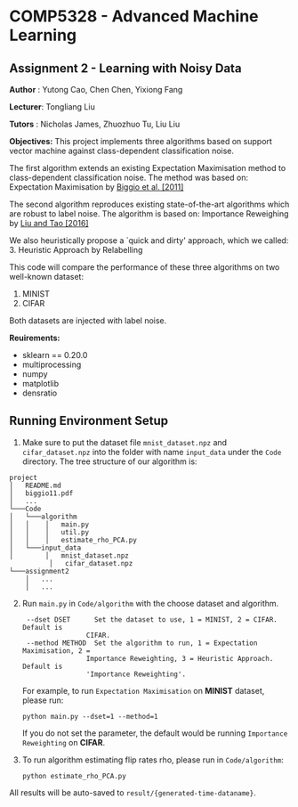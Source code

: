 ﻿# COMP5328 - Advanced Machine Learning

## Assignment 2 - Learning with Noisy Data

**Author** : Yutong Cao,  Chen Chen,  Yixiong Fang

**Lecturer**: Tongliang Liu

**Tutors** : Nicholas James, Zhuozhuo Tu, Liu Liu

**Objectives:**
This project implements three algorithms based on support vector machine against class-dependent classification noise.

The first algorithm extends an existing Expectation Maximisation method to class-dependent classification noise. The method was based on: Expectation Maximisation by [Biggio et al. [2011]](http://proceedings.mlr.press/v20/biggio11/biggio11.pdf)

The second algorithm reproduces existing state-of-the-art algorithms which are robust to label noise. The algorithm is based on: Importance Reweighing by [Liu and Tao [2016]](https://arxiv.org/pdf/1411.7718.pdf)

We also heuristically  propose a `quick and dirty' approach, which we called:
3. Heuristic Approach by Relabelling

This code will compare the performance of these three algorithms on two well-known dataset:
 1. MINIST
 2. CIFAR

Both datasets are injected with label noise.

**Reuirements:**
- sklearn == 0.20.0
- multiprocessing
- numpy
- matplotlib
- densratio


Running Environment Setup
------------

1. Make sure to put the dataset file `mnist_dataset.npz` and `cifar_dataset.npz` into the folder with name `input_data` under the `Code` directory. The tree structure of our algorithm is:

```
project
│   README.md
│   biggio11.pdf
│   ...
└───Code
│   └───algorithm
│   │    │   main.py
│   │    │   util.py
│   │    │   estimate_rho_PCA.py
│   └───input_data
│        │   mnist_dataset.npz
          │   cifar_dataset.npz
└───assignment2
    │   ...
    │   ...
```

2. Run `main.py` in `Code/algorithm` with the choose dataset and algorithm.
   ```
    --dset DSET      Set the dataset to use, 1 = MINIST, 2 = CIFAR. Default is
                   CIFAR.
    --method METHOD  Set the algorithm to run, 1 = Expectation Maximisation, 2 =
                   Importance Reweighting, 3 = Heuristic Approach. Default is
                   'Importance Reweighting'.
   ```            

   For example, to run `Expectation Maximisation` on **MINIST** dataset, please run:

   ```
   python main.py --dset=1 --method=1
   ```
   
   If you do not set the parameter, the default would be running `Importance Reweighting` on **CIFAR**.  

3. To run algorithm estimating flip rates rho, please run in `Code/algorithm`:

   ```
   python estimate_rho_PCA.py
   ```

All results will be auto-saved to `result/{generated-time-dataname}`. 
